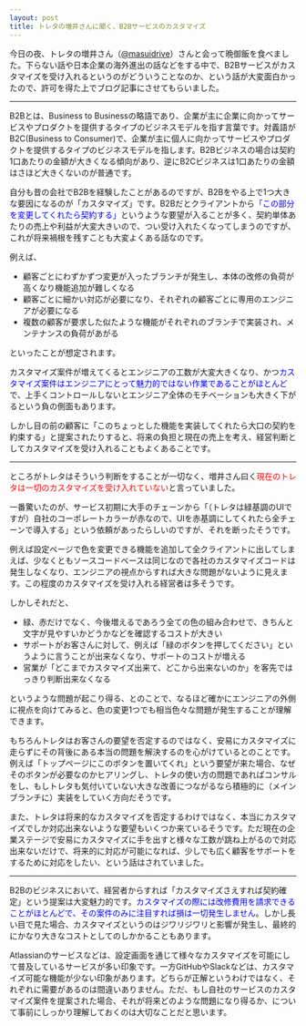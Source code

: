 ```yaml
---
layout: post
title: トレタの増井さんに聞く、B2Bサービスのカスタマイズ
---
```

今日の夜、トレタの増井さん（[@masuidrive](https://twitter.com/masuidrive)）さんと会って晩御飯を食べました。下らない話や日本企業の海外進出の話などをする中で、B2Bサービスがカスタマイズを受け入れるというのがどういうことなのか、という話が大変面白かったので、許可を得た上でブログ記事にさせてもらいました。



<hr>
B2Bとは、Business to Businessの略語であり、企業が主に企業に向かってサービスやプロダクトを提供するタイプのビジネスモデルを指す言葉です。対義語がB2C(Business to Consumer)で、企業が主に個人に向かってサービスやプロダクトを提供するタイプのビジネスモデルを指します。B2Bビジネスの場合は契約1口あたりの金額が大きくなる傾向があり、逆にB2Cビジネスは1口あたりの金額はさほど大きくないのが普通です。

自分も昔の会社でB2Bを経験したことがあるのですが、B2Bをやる上で1つ大きな要因になるのが「カスタマイズ」です。B2Bだとクライアントから<span style="color:blue">「この部分を変更してくれたら契約する」</span>というような要望が入ることが多く、契約単体あたりの売上や利益が大変大きいので、つい受け入れたくなってしまうのですが、これが将来禍根を残すことも大変よくある話なのです。

例えば、

- 顧客ごとにわずかずつ変更が入ったブランチが発生し、本体の改修の負荷が高くなり機能追加が難しくなる
- 顧客ごとに細かい対応が必要になり、それぞれの顧客ごとに専用のエンジニアが必要になる
- 複数の顧客が要求した似たような機能がそれぞれのブランチで実装され、メンテナンスの負荷があがる

といったことが想定されます。

カスタマイズ案件が増えてくるとエンジニアの工数が大変大きくなり、かつ<span style="color:blue">カスタマイズ案件はエンジニアにとって魅力的ではない作業であることがほとんど</span>で、上手くコントロールしないとエンジニア全体のモチベーションも大きく下がるという負の側面もあります。

しかし目の前の顧客に「このちょっとした機能を実装してくれたら大口の契約を約束する」と提案されたりすると、将来の負担と現在の売上を考え、経営判断としてカスタマイズを受け入れることもよくあることです。

<hr>

ところがトレタはそういう判断をすることが一切なく、増井さん曰く<span style="color:red">現在のトレタは一切のカスタマイズを受け入れていない</span>と言っていました。

一番驚いたのが、サービス初期に大手のチェーンから「（トレタは緑基調のUIですが）自社のコーポレートカラーが赤なので、UIを赤基調にしてくれたら全チェーンで導入する」という依頼があったらしいのですが、それを断ったそうです。

例えば設定ページで色を変更できる機能を追加して全クライアントに出してしまえば、少なくともソースコードベースは同じなので各社のカスタマイズコードは発生しなくなり、エンジニアの視点からすれば大きな問題がないように見えます。この程度のカスタマイズを受け入れる経営者は多そうです。

しかしそれだと、

- 緑、赤だけでなく、今後増えるであろう全ての色の組み合わせで、きちんと文字が見やすいかどうかなどを確認するコストが大きい
- サポートがお客さんに対して、例えば「緑のボタンを押してください」というように言うことが出来なくなり、サポートのコストが増える
- 営業が「どこまでカスタマイズ出来て、どこから出来ないのか」を客先ではっきり判断出来なくなる

というような問題が起こり得る、とのことで、なるほど確かにエンジニアの外側に視点を向けてみると、色の変更1つでも相当色々な問題が発生することが理解できます。

もちろんトレタはお客さんの要望を否定するのではなく、安易にカスタマイズに走らずにその背後にある本当の問題を解決するのを心がけているとのことです。例えば「トップページにこのボタンを置いてくれ」という要望が来た場合、なぜそのボタンが必要なのかヒアリングし、トレタの使い方の問題であればコンサルをし、もしトレタも気付いていない大きな改善につながるなら積極的に（メインブランチに）実装をしていく方向だそうです。

また、トレタは将来的なカスタマイズを否定するわけではなく、本当にカスタマイズでしか対応出来ないような要望もいくつか来ているそうです。ただ現在の企業ステージで安易にカスタマイズに手を出すと様々な工数が跳ね上がるので対応出来ないだけで、将来的に対応が可能になれば、少しでも広く顧客をサポートをするために対応をしたい、という話はされていました。

<hr>

B2Bのビジネスにおいて、経営者からすれば「カスタマイズさえすれば契約確定」という提案は大変魅力的です。<span style="color:blue">カスタマイズの際には改修費用を請求できることがほとんどで、その案件のみに注目すれば損は一切発生しません</span>。しかし長い目で見た場合、カスタマイズというのはジワリジワリと影響が発生し、最終的にかなり大きなコストとしてのしかかることもあります。

Atlassianのサービスなどは、設定画面を通じて様々なカスタマイズを可能にして普及しているサービスが多い印象です。一方GitHubやSlackなどは、カスタマイズ可能な機能が少ない印象があります。どちらが正解というわけではなく、それぞれに需要があるのは間違いありません。ただ、もし自社のサービスのカスタマイズ案件を提案された場合、それが将来どのような問題になり得るか、について事前にしっかり理解しておくのは大切なことだと思います。
